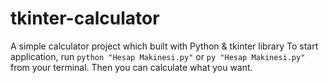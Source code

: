 # tkinter-calculator
A simple calculator project which built with Python & tkinter library 
To start application, run `python "Hesap Makinesi.py"` or `py "Hesap Makinesi.py"` from your terminal.
Then you can calculate what you want.
